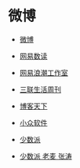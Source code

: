 # 微博


<div id = "首"></div>
<script src = "../js/首.js"></script>


* [微博](https://m.weibo.cn/)


* [网易数读](https://m.weibo.cn/u/2566417991)
* [网易浪潮工作室](https://m.weibo.cn/u/6146894071)
* [三联生活周刊](https://m.weibo.cn/u/1191965271)
* [博客天下](https://m.weibo.cn/u/1594590224)
* [小众软件](https://m.weibo.cn/u/1684197391)


* [少数派](https://m.weibo.cn/u/1914010467)
* [少数派 老麦 张涛](https://m.weibo.cn/u/1611435224)
